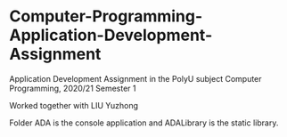 # Computer-Programming-Application-Development-Assignment
Application Development Assignment in the PolyU subject Computer Programming, 2020/21 Semester 1

Worked together with LIU Yuzhong

Folder ADA is the console application and ADALibrary is the static library.
